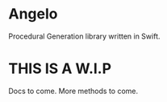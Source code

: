# Angelo
Procedural Generation library written in Swift.


# THIS IS A W.I.P
Docs to come. More methods to come.
